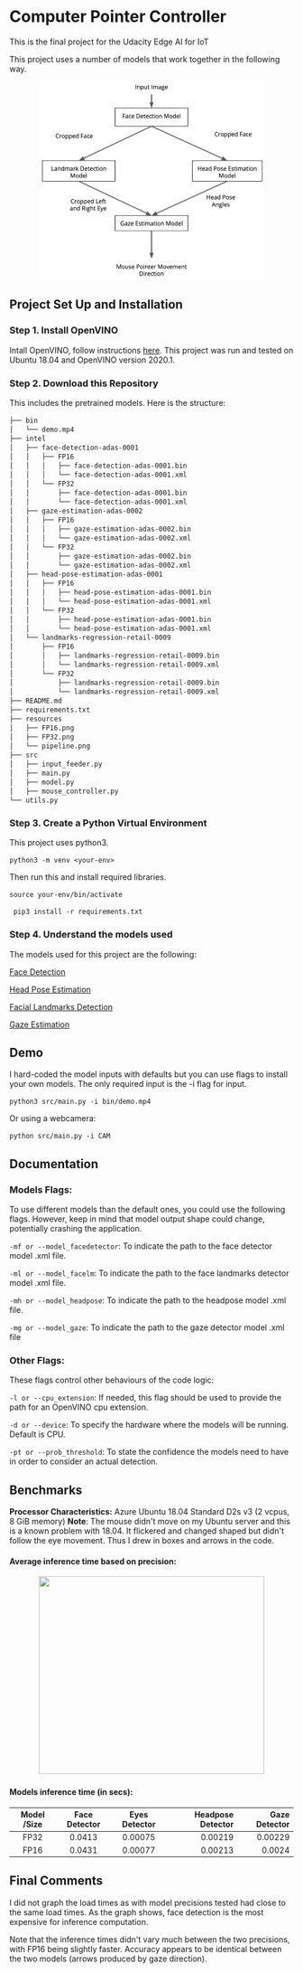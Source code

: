 # Computer Pointer Controller

This is the final project for the Udacity Edge AI for IoT

This project uses a number of models that work together in the following way. 

<p align="center">
<img src="resources/pipeline.png" width=400px height=350px/>
</p>

## Project Set Up and Installation

### Step 1. Install OpenVINO
Intall OpenVINO, follow instructions [here](https://docs.openvinotoolkit.org/latest/index.html).  This project was run and tested on Ubuntu 18.04 and OpenVINO version 2020.1.

### Step 2. Download this Repository
This includes the pretrained models. Here is the structure:

```
├── bin
│   └── demo.mp4
├── intel
│   ├── face-detection-adas-0001
│   │   ├── FP16
│   │   │   ├── face-detection-adas-0001.bin
│   │   │   └── face-detection-adas-0001.xml
│   │   └── FP32
│   │       ├── face-detection-adas-0001.bin
│   │       └── face-detection-adas-0001.xml
│   ├── gaze-estimation-adas-0002
│   │   ├── FP16
│   │   │   ├── gaze-estimation-adas-0002.bin
│   │   │   └── gaze-estimation-adas-0002.xml
│   │   └── FP32
│   │       ├── gaze-estimation-adas-0002.bin
│   │       └── gaze-estimation-adas-0002.xml
│   ├── head-pose-estimation-adas-0001
│   │   ├── FP16
│   │   │   ├── head-pose-estimation-adas-0001.bin
│   │   │   └── head-pose-estimation-adas-0001.xml
│   │   └── FP32
│   │       ├── head-pose-estimation-adas-0001.bin
│   │       └── head-pose-estimation-adas-0001.xml
│   └── landmarks-regression-retail-0009
│       ├── FP16
│       │   ├── landmarks-regression-retail-0009.bin
│       │   └── landmarks-regression-retail-0009.xml
│       └── FP32
│           ├── landmarks-regression-retail-0009.bin
│           └── landmarks-regression-retail-0009.xml
├── README.md
├── requirements.txt
├── resources
│   ├── FP16.png
│   ├── FP32.png
│   └── pipeline.png
├── src
│   ├── input_feeder.py
│   ├── main.py
│   ├── model.py
│   ├── mouse_controller.py
└── utils.py
```


### Step 3. Create a Python Virtual Environment
This project uses python3.

```
python3 -m venv <your-env>
```

Then run this and install required libraries.

```
source your-env/bin/activate
```

```
 pip3 install -r requirements.txt
```

### Step 4. Understand the models used
The models used for this project are the following:

[Face Detection](https://docs.openvinotoolkit.org/latest/_models_intel_head_pose_estimation_adas_0001_description_head_pose_estimation_adas_0001.html)

[Head Pose Estimation](https://docs.openvinotoolkit.org/latest/_models_intel_gaze_estimation_adas_0002_description_gaze_estimation_adas_0002.html)

[Facial Landmarks Detection](https://docs.openvinotoolkit.org/latest/_models_intel_gaze_estimation_adas_0002_description_gaze_estimation_adas_0002.html)

[Gaze Estimation](https://docs.openvinotoolkit.org/latest/_models_intel_gaze_estimation_adas_0002_description_gaze_estimation_adas_0002.html)


## Demo

I hard-coded the model inputs with defaults but you can use flags to install your own models. The only required input is the -i flag for input. 
```
python3 src/main.py -i bin/demo.mp4
```

Or using a webcamera:
```
python src/main.py -i CAM
```

## Documentation

### Models Flags:

To use different models than the default ones, you could use the following flags. However, keep in mind that model output shape could change, potentially crashing the application.

```-mf or --model_facedetector```: To indicate the path to the face detector model .xml file.

```-ml or --model_facelm```: To indicate the path to the face landmarks detector model .xml file.

```-mh or --model_headpose```: To indicate the path to the headpose model .xml file.

```-mg or --model_gaze```: To indicate the path to the gaze detector model .xml file

### Other Flags:

These flags control other behaviours of the code logic: 

```-l or --cpu_extension```: If needed, this flag should be used to provide the path for an OpenVINO cpu extension.

```-d or --device```: To specify the hardware where the models will be running. Default is CPU.

```-pt or --prob_threshold```: To state the confidence the models need to have in order to consider an actual detection.



## Benchmarks

**Processor Characteristics:** Azure Ubuntu 18.04 Standard D2s v3 (2 vcpus, 8 GiB memory)
**Note**: The mouse didn't move on my Ubuntu server and this is a known problem with 18.04.  It flickered and changed shaped but didn't follow the eye movement.  Thus I drew in boxes and arrows in the code. 


#### Average inference time based on precision:

<p align="center">
<img src="resources/Inference.png" width=400px height=350px/>
</p>


#### Models inference time (in secs):



|  Model /Size      |   Face Detector    |  Eyes Detector  | Headpose Detector  | Gaze Detector  |
|:-----------------:|:------------------:|:---------------:|-------------------:|---------------:|
| FP32              |  0.0413            | 0.00075         |  0.00219           | 0.00229        |
| FP16              |  0.0431            | 0.00077         |  0.00213           | 0.0024         |



## Final Comments

I did not graph the load times as with model precisions tested had close to the same load times. As the graph shows, face detection is the most expensive for inference computation. 

Note that the inference times didn't vary much between the two precisions, with FP16 being slightly faster.  Accuracy appears to be identical between the two models (arrows produced by gaze direction). 